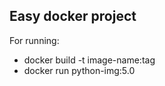 <h2>Easy docker project </h2>

For running:
* docker build -t image-name:tag
* docker run python-img:5.0

